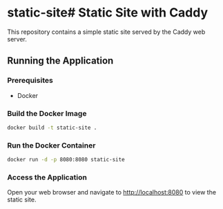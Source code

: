 # static-site# Static Site with Caddy

This repository contains a simple static site served by the Caddy web server.

## Running the Application

### Prerequisites

- Docker

### Build the Docker Image

```sh
docker build -t static-site .
```

### Run the Docker Container

```sh
docker run -d -p 8080:8080 static-site
```

### Access the Application

Open your web browser and navigate to <http://localhost:8080> to view the static site.
